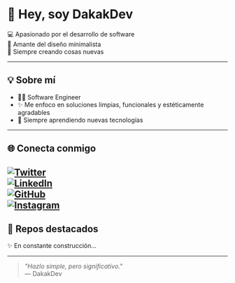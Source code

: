# 👋 Hey, soy DakakDev

💻 Apasionado por el desarrollo de software  
🎨 Amante del diseño minimalista  
🚀 Siempre creando cosas nuevas

---

## 💡 Sobre mí

- 👨‍💻 Software Engineer  
- ✨ Me enfoco en soluciones limpias, funcionales y estéticamente agradables  
- 🌱 Siempre aprendiendo nuevas tecnologías

---

## 🌐 Conecta conmigo

[![Twitter](https://img.shields.io/badge/Twitter-1DA1F2?style=flat&logo=twitter&logoColor=white)](#)  
[![LinkedIn](https://img.shields.io/badge/LinkedIn-0A66C2?style=flat&logo=linkedin&logoColor=white)](#)  
[![GitHub](https://img.shields.io/badge/GitHub-100000?style=flat&logo=github&logoColor=white)](#)  
[![Instagram](https://img.shields.io/badge/Instagram-E4405F?style=flat&logo=instagram&logoColor=white)](#)
---

## 📁 Repos destacados

✨ En constante construcción...

---

> _"Hazlo simple, pero significativo."_  
> — DakakDev
